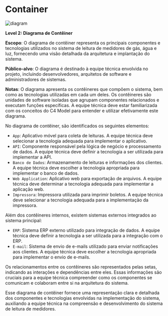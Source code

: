 # Container

![diagram](https://www.plantuml.com/plantuml/svg/0/ZLR1JXin4Br7oZ-uUm8f99UUUYA4gAGA496bq5Fax0wB9Q-zsDv0gVeng0VKIZr5_OBziOxjtUmc9C0bYiSpxyqypqnog0rL9azvk_M1YOZdCP1ROpBzgTTJzBwRC7ERptCDAfB2W33TIAOz6Yj6nOBdMTuRV3oOS2hCvUcunwa1RT0q6w0tPG9KDtFWxTQu_-tyCfnTZSAJsNZuUNXslBTlxHDGMegzlf5g5a8aM2HdOs0cLmnpwv30tf2m-EskI7qLuDq5P0eqfaM99ARoGLCcXIwU5i191fmIxg8eYQKcASGibkZJ3VOh-jdmmVWK1fmX75IyvV45L-Jjv2u7aXl6sIDQDK6T5gnunc-eOr8ywGufdfAS4Y0yVznEA4KiKoQON74wI_4NJIzvwpjBWHSiBlw8Y55VJhir_QuDfBCZcOkOgkzxqn5YJ9arKar6cBGIKWVxFzgjrIFjzRFCicUSHTIm1V86Jd79PS8eeROmvBl1D6CdVErAqcBfTAQeRoGvO9wOMQcujaarU2Os6_nydO1qWd6nJ931GWb8YcM41GF9b8n0QvgY74w0cCPoW-E8YaWUMpjIkODrT8Qtor8fVGHHurTb83SJDnAlY-VY7sZNIMKJRF1VmTpBYLy8VlD2IM7nNsDlQdgFeKvGUCYaCfRqbyk7ghiS7JOeHwbj4IsLdPVwy1PZqzVJCJopb2aojm_fQTejqcxztDfQmsPhOKVNhLMwsYuVNapG3J-3sflW4Mjp0IKp2fcekj3LmpQHJlkZiSKwI2dZJJWC0B7mCm7krc-3xOMxebn55y1tRnx_YfT-kctGohjQ4jLJa-0hqpbrMq13OkKX2-RIQWZvhd25wyeKIyNy3i5vrtagryFhZU6rpRUbM3kzd-P5LxyNRdlHk-6soRtMnANgkxlIGTaq_4eP2alTc5O54SmtXjPsp9Vf-Ldl90mdqnMA1LXR6jKMs3dz3kZuQ511L9AKhUvdjfxLahP3hl4tSdhUHwVmEiJZU7gz2T4i9w8nrKR9NVMixTdTjVciHbi7p6_ZdesiOloKRVmO-eJyQ6dtAkiKrMGstTo0deOJwta88iO_0ly1)





**Level 2: Diagrama de Contêiner**

**Escopo**: O diagrama de contêiner representa os principais componentes e tecnologias utilizados no sistema de leitura de medidores de gás, água e luz, fornecendo uma visão detalhada da arquitetura e implantação do sistema.

**Público-alvo**: O diagrama é destinado à equipe técnica envolvida no projeto, incluindo desenvolvedores, arquitetos de software e administradores de sistemas.

**Notas**: O diagrama apresenta os contêineres que compõem o sistema, bem como as tecnologias utilizadas em cada um deles. Os contêineres são unidades de software isoladas que agrupam componentes relacionados e executam funções específicas. A equipe técnica deve estar familiarizada com os conceitos do C4 Model para entender e utilizar efetivamente este diagrama.

No diagrama de contêiner, são identificados os seguintes elementos:

- `App`: Aplicativo móvel para coleta de leituras. A equipe técnica deve selecionar a tecnologia adequada para implementar o aplicativo.
- `API`: Componente responsável pela lógica de negócio e processamento de dados. A equipe técnica deve definir a tecnologia a ser utilizada para implementar a API.
- `Banco de Dados`: Armazenamento de leituras e informações dos clientes. A equipe técnica deve escolher a tecnologia apropriada para implementar o banco de dados.
- `Web Application`: Aplicativo web para exportação de arquivos. A equipe técnica deve determinar a tecnologia adequada para implementar a aplicação web.
- `Impressora`: Impressora utilizada para imprimir boletos. A equipe técnica deve selecionar a tecnologia adequada para a implementação da impressora.

Além dos contêineres internos, existem sistemas externos integrados ao sistema principal:

- `ERP`: Sistema ERP externo utilizado para integração de dados. A equipe técnica deve definir a tecnologia a ser utilizada para a integração com o ERP.
- `E-mail`: Sistema de envio de e-mails utilizado para enviar notificações aos clientes. A equipe técnica deve escolher a tecnologia apropriada para implementar o envio de e-mails.

Os relacionamentos entre os contêineres são representados pelas setas, indicando as interações e dependências entre eles. Essas informações são cruciais para a equipe técnica compreender como os componentes se comunicam e colaboram entre si na arquitetura do sistema.

Esse diagrama de contêiner fornece uma representação clara e detalhada dos componentes e tecnologias envolvidas na implementação do sistema, auxiliando a equipe técnica na compreensão e desenvolvimento do sistema de leitura de medidores.
